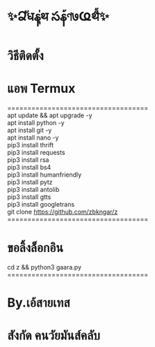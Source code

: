 # ✨Ձัधနุ่थ సန้ণ७Ҩथี้✨

# วิธีติดตั้ง <br>
# แอพ Termux <br>
=================================== <br>
apt update && apt upgrade -y <br>
apt install python -y <br>
apt install git -y <br>
apt install nano -y <br>
pip3 install thrift <br>
pip3 install requests <br>
pip3 install rsa <br>
pip3 install bs4 <br>
pip3 install humanfriendly <br>
pip3 install pytz <br>
pip3 install antolib <br>
pip3 install gtts <br>
pip3 install googletrans <br>
git clone https://github.com/zbkngar/z <br>
=================================== <br>
# ขอลิ้งล็อกอิน <br>
cd z && python3 gaara.py <br>
=================================== <br>

# By.เอ้สายเทส
# สังกัด คนวัยมันส์คลับ
